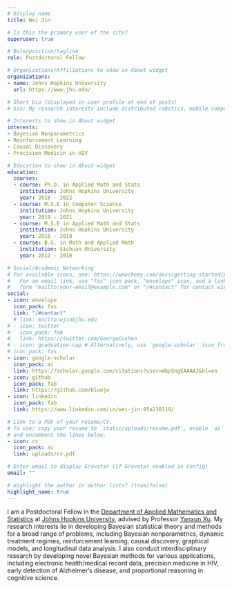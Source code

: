 ```yaml
---
# Display name
title: Wei Jin

# Is this the primary user of the site?
superuser: true

# Role/position/tagline
role: Postdoctoral Fellow

# Organizations/Affiliations to show in About widget
organizations:
- name: Johns Hopkins University
  url: https://www.jhu.edu/

# Short bio (displayed in user profile at end of posts)
# bio: My research interests include distributed robotics, mobile computing and programmable matter.

# Interests to show in About widget
interests:
- Bayesian Nonparametrics
- Reinforcement Learning
- Causal Discovery
- Precision Medicin in HIV

# Education to show in About widget
education:
  courses:
  - course: Ph.D. in Applied Math and Stats
    institution: Johns Hopkins University
    year: 2018 - 2022
  - course: M.S.E in Computer Science
    institution: Johns Hopkins University
    year: 2019 - 2021
  - course: M.S.E in Applied Math and Stats
    institution: Johns Hopkins University
    year: 2016 - 2018
  - course: B.S. in Math and Applied Math
    institution: Sichuan University
    year: 2012 - 2016

# Social/Academic Networking
# For available icons, see: https://wowchemy.com/docs/getting-started/page-builder/#icons
#   For an email link, use "fas" icon pack, "envelope" icon, and a link in the
#   form "mailto:your-email@example.com" or "/#contact" for contact widget.
social:
- icon: envelope
  icon_pack: fas
  link: "/#contact"
  # link: mailto:wjin@jhu.edu
# - icon: twitter
#   icon_pack: fab
#   link: https://twitter.com/GeorgeCushen
# - icon: graduation-cap # Alternatively, use `google-scholar` icon from `ai` icon pack
# icon_pack: fas
- icon: google-scholar
  icon_pack: ai
  link: https://scholar.google.com/citations?user=WbpSngEAAAAJ&hl=en
- icon: github
  icon_pack: fab
  link: https://github.com/bluejw
- icon: linkedin
  icon_pack: fab
  link: https://www.linkedin.com/in/wei-jin-95a238119/

# Link to a PDF of your resume/CV.
# To use: copy your resume to `static/uploads/resume.pdf`, enable `ai` icons in `params.toml`, 
# and uncomment the lines below.
- icon: cv
  icon_pack: ai
  link: uploads/cv.pdf

# Enter email to display Gravatar (if Gravatar enabled in Config)
email: ""

# Highlight the author in author lists? (true/false)
highlight_name: true
---
```


I am a Postdoctoral Fellow in the [Department of Applied Mathematics and Statistics](https://engineering.jhu.edu/ams/) at [Johns Hopkins University](https://www.jhu.edu/), advised by Professor [Yanxun Xu](https://www.ams.jhu.edu/~yxu70/). My research interests lie in developing Bayesian statistical theory and methods for a broad range of problems, including Bayesian nonparametrics, dynamic treatment regimes, reinforcement learning, causal discovery, graphical models, and longitudinal data analysis. I also conduct interdisciplinary research by developing novel Bayesian methods for various applications, including electronic health/medical record data, precision medicine in HIV, early detection of Alzheimer’s disease, and proportional reasoning in cognitive science.
